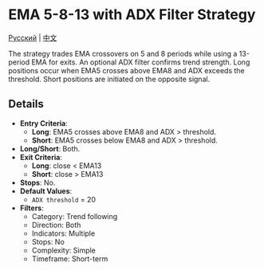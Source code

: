 # EMA 5-8-13 with ADX Filter Strategy
[Русский](README_ru.md) | [中文](README_cn.md)

The strategy trades EMA crossovers on 5 and 8 periods while using a 13-period EMA for exits. An optional ADX filter confirms trend strength. Long positions occur when EMA5 crosses above EMA8 and ADX exceeds the threshold. Short positions are initiated on the opposite signal.

## Details

- **Entry Criteria**:
  - **Long**: EMA5 crosses above EMA8 and ADX > threshold.
  - **Short**: EMA5 crosses below EMA8 and ADX > threshold.
- **Long/Short**: Both.
- **Exit Criteria**:
  - **Long**: close < EMA13
  - **Short**: close > EMA13
- **Stops**: No.
- **Default Values**:
  - `ADX threshold` = 20
- **Filters**:
  - Category: Trend following
  - Direction: Both
  - Indicators: Multiple
  - Stops: No
  - Complexity: Simple
  - Timeframe: Short-term
